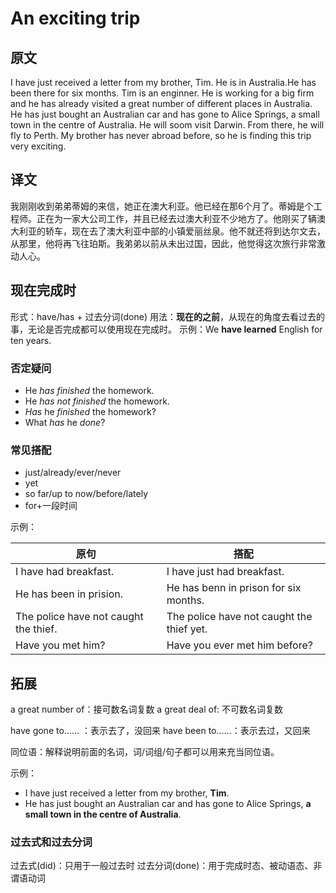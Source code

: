 # An exciting trip

## 原文

I have just received a letter from my brother, Tim. He is in Australia.He has been there for six months. Tim is an enginner. He is working for a big firm and he has already visited a great number of different places in Australia. He has just bought an Australian car and has gone to Alice Springs, a small town in the centre of Australia. He will soom visit Darwin. From there, he will fly to Perth. My brother has never abroad before, so he is finding this trip very exciting.

## 译文

我刚刚收到弟弟蒂姆的来信，她正在澳大利亚。他已经在那6个月了。蒂姆是个工程师。正在为一家大公司工作，并且已经去过澳大利亚不少地方了。他刚买了辆澳大利亚的轿车，现在去了澳大利亚中部的小镇爱丽丝泉。他不就还将到达尔文去，从那里，他将再飞往珀斯。我弟弟以前从未出过国，因此，他觉得这次旅行非常激动人心。

## 现在完成时

形式：have/has + 过去分词(done)
用法：**现在的之前**，从现在的角度去看过去的事，无论是否完成都可以使用现在完成时。
示例：We **have learned** English for ten years.

### 否定疑问

- He *has finished* the homework.
- He *has not finished* the homework.
- *Has* he *finished* the homework?
- What *has* he *done*?

### 常见搭配

- just/already/ever/never
- yet
- so far/up to now/before/lately
- for+一段时间

示例：

| 原句                                    | 搭配                                        |
| ------------------------------------- | ----------------------------------------- |
| I have had breakfast.                 | I have just had breakfast.                |
| He has been in prision.               | He has benn in prison for six months.     |
| The police have not caught the thief. | The police have not caught the thief yet. |
| Have you met him?                     | Have you ever met him before?             |

## 拓展

a great number of：接可数名词复数
a great deal of: 不可数名词复数

have gone to…… ：表示去了，没回来
have been to……：表示去过，又回来

同位语：解释说明前面的名词，词/词组/句子都可以用来充当同位语。

示例：

- I have just received a letter from my brother, **Tim**.
- He has just bought an Australian car and has gone to Alice Springs, **a small town in the centre of Australia**.

### 过去式和过去分词

过去式(did)：只用于一般过去时
过去分词(done)：用于完成时态、被动语态、非谓语动词
